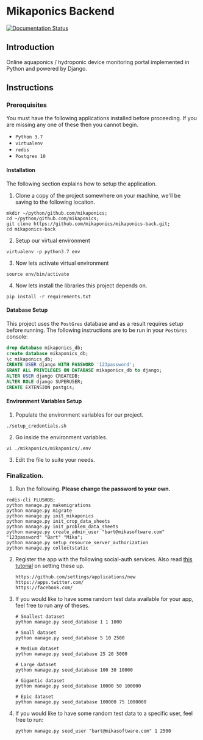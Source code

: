 # Mikaponics Backend

[![Documentation Status](https://readthedocs.org/projects/mikaponics-docs/badge/?version=latest)](https://mikaponics-docs.readthedocs.io/en/latest/?badge=latest)

## Introduction
Online aquaponics / hydroponic device monitoring portal implemented in Python and powered by Django.


## Instructions
### Prerequisites
You must have the following applications installed before proceeding. If you are missing any one of these then you cannot begin.

* ``Python 3.7``
* ``virtualenv``
* ``redis``
* ``Postgres 10``

#### Installation
The following section explains how to setup the application.

1. Clone a copy of the project somewhere on your machine, we'll be saving to the following locaiton.

  ```
  mkdir ~/python/github.com/mikaponics;
  cd ~/python/github.com/mikaponics;
  git clone https://github.com/mikaponics/mikaponics-back.git;
  cd mikaponics-back
  ```


2. Setup our virtual environment

  ```
  virtualenv -p python3.7 env
  ```


3. Now lets activate virtual environment

  ```
  source env/bin/activate
  ```


4. Now lets install the libraries this project depends on.

  ```
  pip install -r requirements.txt
  ```

#### Database Setup
This project uses the ``PostGres`` database and as a result requires setup before running. The following instructions are to be run in your ``PostGres`` console:

  ```sql
  drop database mikaponics_db;
  create database mikaponics_db;
  \c mikaponics_db;
  CREATE USER django WITH PASSWORD '123password';
  GRANT ALL PRIVILEGES ON DATABASE mikaponics_db to django;
  ALTER USER django CREATEDB;
  ALTER ROLE django SUPERUSER;
  CREATE EXTENSION postgis;
  ```


#### Environment Variables Setup
1. Populate the environment variables for our project.

  ```
  ./setup_credentials.sh
  ```

2. Go inside the environment variables.

  ```
  vi ./mikaponics/mikaponics/.env
  ```

3. Edit the file to suite your needs.

### Finalization.

1. Run the following. **Please change the password to your own.**

  ```
  redis-cli FLUSHDB;
  python manage.py makemigrations
  python manage.py migrate
  python manage.py init_mikaponics
  python manage.py init_crop_data_sheets
  python manage.py init_problem_data_sheets
  python manage.py create_admin_user "bart@mikasoftware.com" "123password" "Bart" "Mika";
  python manage.py setup_resource_server_authorization
  python manage.py collectstatic
  ```

2. Register the app with the following social-auth services. Also read [this tutorial](https://simpleisbetterthancomplex.com/tutorial/2016/10/24/how-to-add-social-login-to-django.html) on setting these up.

    ```
    https://github.com/settings/applications/new
    https://apps.twitter.com/
    https://facebook.com/
    ```

3. If you would like to have some random test data available for your app, feel free to run any of theses.

    ```
    # Smallest dataset
    python manage.py seed_database 1 1 1000

    # Small dataset
    python manage.py seed_database 5 10 2500

    # Medium dataset
    python manage.py seed_database 25 20 5000

    # Large dataset
    python manage.py seed_database 100 30 10000

    # Gigantic dataset
    python manage.py seed_database 10000 50 100000

    # Epic dataset
    python manage.py seed_database 100000 75 1000000
    ```

4. If you would like to have some random test data to a specific user, feel free to run:

    ```
    python manage.py seed_user "bart@mikasoftware.com" 1 2500
    ```
